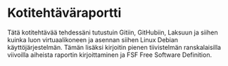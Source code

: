 # Kotitehtäväraportti

Tätä kotitehtävää tehdessäni tutustuin Gitiin, GitHubiin, Laksuun ja siihen kuinka luon virtuaalikoneen ja asennan siihen Linux Debian käyttöjärjestelmän.
Tämän lisäksi kirjoitin pienen tiivistelmän ranskalaisilla viivoilla aiheista raportin kirjoittaminen ja FSF Free Software Definition.
